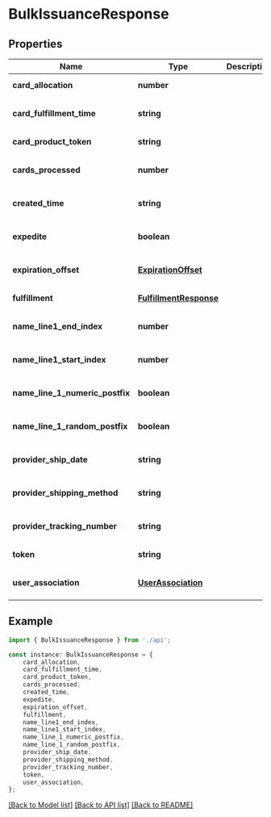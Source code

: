 # BulkIssuanceResponse


## Properties

Name | Type | Description | Notes
------------ | ------------- | ------------- | -------------
**card_allocation** | **number** |  | [default to undefined]
**card_fulfillment_time** | **string** |  | [optional] [default to undefined]
**card_product_token** | **string** |  | [default to undefined]
**cards_processed** | **number** |  | [optional] [default to undefined]
**created_time** | **string** |  | [optional] [default to undefined]
**expedite** | **boolean** |  | [optional] [default to false]
**expiration_offset** | [**ExpirationOffset**](ExpirationOffset.md) |  | [optional] [default to undefined]
**fulfillment** | [**FulfillmentResponse**](FulfillmentResponse.md) |  | [default to undefined]
**name_line1_end_index** | **number** |  | [optional] [default to undefined]
**name_line1_start_index** | **number** |  | [optional] [default to undefined]
**name_line_1_numeric_postfix** | **boolean** |  | [optional] [default to false]
**name_line_1_random_postfix** | **boolean** |  | [optional] [default to false]
**provider_ship_date** | **string** |  | [optional] [default to undefined]
**provider_shipping_method** | **string** |  | [optional] [default to undefined]
**provider_tracking_number** | **string** |  | [optional] [default to undefined]
**token** | **string** |  | [default to undefined]
**user_association** | [**UserAssociation**](UserAssociation.md) |  | [optional] [default to undefined]

## Example

```typescript
import { BulkIssuanceResponse } from './api';

const instance: BulkIssuanceResponse = {
    card_allocation,
    card_fulfillment_time,
    card_product_token,
    cards_processed,
    created_time,
    expedite,
    expiration_offset,
    fulfillment,
    name_line1_end_index,
    name_line1_start_index,
    name_line_1_numeric_postfix,
    name_line_1_random_postfix,
    provider_ship_date,
    provider_shipping_method,
    provider_tracking_number,
    token,
    user_association,
};
```

[[Back to Model list]](../README.md#documentation-for-models) [[Back to API list]](../README.md#documentation-for-api-endpoints) [[Back to README]](../README.md)
